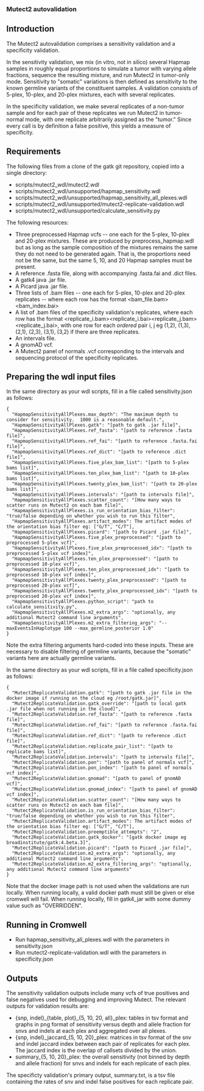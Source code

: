 ### Mutect2 autovalidation

## Introduction
The Mutect2 autovalidation comprises a sensitivity validation and a specificity validation.

In the sensitivity validation, we mix (in vitro, not in silico) several Hapmap samples in roughly equal proportions to simulate a tumor with varying allele fractions, sequence the resulting mixture, and run Mutect2 in tumor-only mode.  Sensitivity to "somatic" variations is then defined as sensitivity to the known germline variants of the constituent samples.  A validation consists of 5-plex, 10-plex, and 20-plex mixtures, each with several replicates.

In the specificity validation, we make several replicates of a non-tumor sample and for each pair of these replicates we run Mutect2 in tumor-normal mode, with one replicate arbitrarily assigned as the "tumor."  Since every call is by definition a false positive, this yields a measure of specificity.


## Requirements

The following files from a clone of the gatk git repository, copied into a single directory:
* scripts/mutect2_wdl/mutect2.wdl
* scripts/mutect2_wdl/unsupported/hapmap_sensitivity.wdl
* scripts/mutect2_wdl/unsupported/hapmap_sensitivity_all_plexes.wdl
* scripts/mutect2_wdl/unsupported/mutect2-replicate-validation.wdl
* scripts/mutect2_wdl/unsupported/calculate_sensitivity.py

The following resources:
* Three preprocessed Hapmap vcfs -- one each for the 5-plex, 10-plex and 20-plex mixtures.  These are produced by preprocess_hapmap.wdl but as long as the sample composition of the mixtures remains the same they do not need to be generated again.  That is, the proportions need not be the same, but the same 5, 10, and 20 Hapmap samples must be present.
* A reference .fasta file, along with accompanying .fasta.fai and .dict files.
* A gatk4 java .jar file.
* A Picard java .jar file.
* Three lists of .bam files -- one each for 5-plex, 10-plex and 20-plex replicates -- where each row has the format <bam_file.bam></TAB><bam_index.bai>
* A list of .bam files of the specificity validation's replicates, where each row has the format <replicate_i.bam></TAB><replicate_i.bai></TAB><replicate_j.bam></TAB><replicate_j.bai>, with one row for each *ordered* pair i, j eg (1,2), (1,3), (2,1), (2,3), (3,1), (3,2) if there are three replicates.
* An intervals file.
* A gnomAD vcf.
* A Mutect2 panel of normals .vcf corresponding to the intervals and sequencing protocol of the specificity replicates.

## Preparing the wdl input files
In the same directory as your wdl scripts, fill in a file called sensitivity.json as follows:

```
{
  "HapmapSensitivityAllPlexes.max_depth": "The maximum depth to consider for sensitivity.  1000 is a reasonable default.",
  "HapmapSensitivityAllPlexes.gatk": "[path to gatk .jar file]",
  "HapmapSensitivityAllPlexes.ref_fasta": "[path to reference .fasta file]",
  "HapmapSensitivityAllPlexes.ref_fai": "[path to reference .fasta.fai file]",
  "HapmapSensitivityAllPlexes.ref_dict": "[path to reference .dict file]",
  "HapmapSensitivityAllPlexes.five_plex_bam_list": "[path to 5-plex bams list]",
  "HapmapSensitivityAllPlexes.ten_plex_bam_list": "[path to 10-plex bams list]",
  "HapmapSensitivityAllPlexes.twenty_plex_bam_list": "[path to 20-plex bams list]",
  "HapmapSensitivityAllPlexes.intervals": "[path to intervals file]",
  "HapmapSensitivityAllPlexes.scatter_count": "[How many ways to scatter runs on Mutect2 on each bam file]",
  "HapmapSensitivityAllPlexes.is_run_orientation_bias_filter": "true/false depending on whether you wish to run this filter",
  "HapmapSensitivityAllPlexes.artifact_modes": The artifact modes of the orientation bias filter eg: ["G/T", "C/T"],
  "HapmapSensitivityAllPlexes.picard": "[path to Picard .jar file]",
  "HapmapSensitivityAllPlexes.five_plex_preprocessed": "[path to preprocessed 5-plex vcf]",
  "HapmapSensitivityAllPlexes.five_plex_preprocessed_idx": "[path to preprocessed 5-plex vcf index]",
  "HapmapSensitivityAllPlexes.ten_plex_preprocessed": "[path to preprocessed 10-plex vcf]",
  "HapmapSensitivityAllPlexes.ten_plex_preprocessed_idx": "[path to preprocessed 10-plex vcf index]",
  "HapmapSensitivityAllPlexes.twenty_plex_preprocessed": "[path to preprocessed 20-plex vcf]",
  "HapmapSensitivityAllPlexes.twenty_plex_preprocessed_idx": "[path to preprocessed 20-plex vcf index]",
  "HapmapSensitivityAllPlexes.python_script": "path to calculate_sensitivity.py",
  "HapmapSensitivityAllPlexes.m2_extra_args": "optionally, any additional Mutect2 command line arguments",
  "HapmapSensitivityAllPlexes.m2_extra_filtering_args": "--maxEventsInHaplotype 100 --max_germline_posterior 1.0"
}
```

Note the extra filtering arguments hard-coded into these inputs.  These are necessary to disable filtering of germline variants, because the "somatic" variants here are actually germline variants.

In the same directory as your wdl scripts, fill in a file called specificity.json as follows:

```
{
  "Mutect2ReplicateValidation.gatk": "[path to gatk .jar file in the docker image if running on the cloud eg /root/gatk.jar]",
  "Mutect2ReplicateValidation.gatk_override": "[path to local gatk .jar file when not running in the cloud]",
  "Mutect2ReplicateValidation.ref_fasta": "[path to reference .fasta file]",
  "Mutect2ReplicateValidation.ref_fai": "[path to reference .fasta.fai file]",
  "Mutect2ReplicateValidation.ref_dict": "[path to reference .dict file]",
  "Mutect2ReplicateValidation.replicate_pair_list": "[path to replicate bams list]",
  "Mutect2ReplicateValidation.intervals": "[path to intervals file]",
  "Mutect2ReplicateValidation.pon": "[path to panel of normals vcf]",
  "Mutect2ReplicateValidation.pon_index": "[path to panel of normals vcf index]",
  "Mutect2ReplicateValidation.gnomad": "[path to panel of gnomAD vcf]",
  "Mutect2ReplicateValidation.gnomad_index": "[path to panel of gnomAD vcf index]",
  "Mutect2ReplicateValidation.scatter_count": "[How many ways to scatter runs on Mutect2 on each bam file]",
  "Mutect2ReplicateValidation.is_run_orientation_bias_filter": "true/false depending on whether you wish to run this filter",
  "Mutect2ReplicateValidation.artifact_modes": The artifact modes of the orientation bias filter eg: ["G/T", "C/T"],
  "Mutect2ReplicateValidation.preemptible_attempts": "2",
  "Mutect2ReplicateValidation.gatk_docker": "[gatk docker image eg broadinstitute/gatk:4.beta.3]",
  "Mutect2ReplicateValidation.picard": "[path to Picard .jar file]",
  "Mutect2ReplicateValidation.m2_extra_args": "optionally, any additional Mutect2 command line arguments",
  "Mutect2ReplicateValidation.m2_extra_filtering_args": "optionally, any additional Mutect2 command line arguments"  
}
```

Note that the docker image path is not used when the validations are run locally.  When running locally, a valid docker path must still be given or else cromwell will fail.  When running locally, fill in gatk4_jar with some dummy value such as "OVERRIDDEN".

## Running in Cromwell
* Run hapmap_sensitivity_all_plexes.wdl with the parameters in sensitivity.json
* Run mutect2-replicate-validation.wdl with the parameters in specificity.json

## Outputs
The sensitivity validation outputs include many vcfs of true positives and false negatives used for debugging and improving Mutect.  The relevant outputs for validation results are:
* {snp, indel}\_{table, plot}\_{5, 10, 20, all}\_plex: tables in tsv format and graphs in png format of sensitivity versus depth and allele fraction for snvs and indels at each plex and aggregated over all plexes.
* {snp, indel}\_jaccard\_{5, 10, 20}\_plex: matrices in tsv format of the snv and indel jaccard index between each pair of replicates for each plex.  The jaccard index is the overlap of callsets divided by the union.
* summary\_{5, 10, 20}\_plex: the overall sensitivity (not binned by depth and allele fraction) for snvs and indels for each replicate of each plex.

The specificty validation's primary output, summary.txt, is a tsv file containing the rates of snv and indel false positives for each replicate pair.